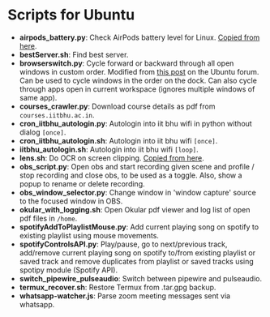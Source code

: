 # Scripts for Ubuntu
* **airpods_battery.py**: Check AirPods battery level for Linux. [Copied from here](https://github.com/delphiki/AirStatus).
* **bestServer.sh**: Find best server.
* **browserswitch.py**: Cycle forward or backward through all open windows in custom order. Modified from [this post](https://ubuntuforums.org/showthread.php?t=1204947&p=10455867#post10455867) on the Ubuntu forum. Can be used to cycle windows in the order on the dock. Can also cycle through apps open in current workspace (ignores multiple windows of same app).
* **courses_crawler.py**: Download course details as pdf from `courses.iitbhu.ac.in`.
* **cron\_iitbhu\_autologin.py**: Autologin into iit bhu wifi in python without dialog `[once]`.
* **cron\_iitbhu\_autologin.sh**: Autologin into iit bhu wifi `[once]`.
* **iitbhu\_autologin.sh**: Autologin into iit bhu wifi `[loop]`.
* **lens.sh**: Do OCR on screen clipping. [Copied from here](https://gist.github.com/mnofresno/25d0cc6a45aa8644596705c78382304e).
* **obs_script.py**: Open obs and start recording given scene and profile / stop recording and close obs, to be used as a toggle. Also, show a popup to rename or delete recording.
* **obs\_window\_selector.py**: Change window in 'window capture' source to the focused window in OBS.
* **okular\_with\_logging.sh**: Open Okular pdf viewer and log list of open pdf files in `/home`.
* **spotifyAddToPlaylistMouse.py**: Add current playing song on spotify to existing playlist using mouse movements.
* **spotifyControlsAPI.py**: Play/pause, go to next/previous track, add/remove current playing song on spotify to/from existing playlist or saved track and remove duplicates from playlist or saved tracks using spotipy module (Spotify API).
* **switch\_pipewire\_pulseaudio**: Switch between pipewire and pulseaudio.
* **termux\_recover.sh**: Restore Termux from .tar.gpg backup.
* **whatsapp-watcher.js**: Parse zoom meeting messages sent via whatsapp.
